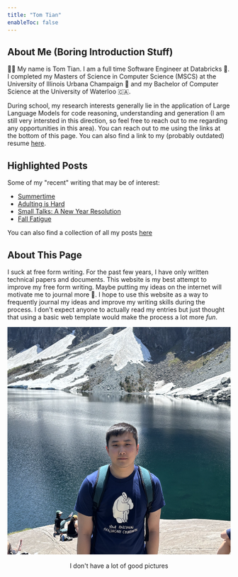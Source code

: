 ```yaml
---
title: "Tom Tian"
enableToc: false
---
```


## About Me (Boring Introduction Stuff)
👋🏻 My name is Tom Tian. I am a full time Software Engineer at Databricks 🧱. I
completed my Masters of Science in
Computer Science (MSCS) at
the University of Illinois Urbana Champaign 🌽 and my Bachelor of Computer Science at the University
of Waterloo 🇨🇦. 


During school, my research interests generally lie in the application of Large Language Models for code reasoning, understanding and generation (I am still very intersted in this direction, so feel free to reach out to me regarding any opportunities in this area). You can reach out to me
using the links at the bottom of this page. You can also find
a link to my (probably outdated) resume [here](https://drive.google.com/file/d/1QUxd1mMWFiDTKF6x-2WaU_7Rvfdoxnvj/view?usp=sharing).

## Highlighted Posts
Some of my "recent" writing that may be of interest:

- [Summertime](/notes/2025/Summertime.md)
- [Adulting is Hard](/notes/2025/Adulting.md)
- [Small Talks: A New Year Resolution](/notes/2025/SmallTalk.md)
- [Fall Fatigue](/notes/2024/FallFatigue.md)

You can also find a collection of all my posts [here](/tags/writing)

## About This Page
I suck at free form writing. For the past few years, I have only written technical papers and documents.
This website is my best attempt to improve my free form writing. 
Maybe putting my ideas on the internet will motivate me to journal more 🤡. 
I hope 
to use this website as a way to frequently journal
my ideas and improve my writing skills during the process.
I don't expect anyone to actually read my entries but just
thought that using a basic web template would make the process
a lot more <em>fun</em>.


<div align="center">
  <img src="/images/HomePage.png" alt="Sublime's custom image"/>
</div>
<p align="center">
I don't have a lot of good pictures
</p>
